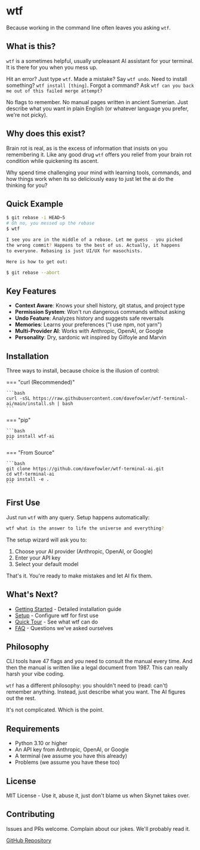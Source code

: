 # wtf

Because working in the command line often leaves you asking `wtf`.

## What is this?

`wtf` is a sometimes helpful, usually unpleasant AI assistant for your terminal. It is there for you when you mess up. 

Hit an error? Just type `wtf`. Made a mistake? Say `wtf undo`. Need to install something? `wtf install [thing]`. Forgot a command? Ask `wtf can you back me out of this failed merge attempt?`

No flags to remember. No manual pages written in ancient Sumerian. Just describe what you want in plain English (or whatever language you prefer, we're not picky).

## Why does this exist?

Brain rot is real, as is the excess of information that insists on you remembering it.  Like any good drug `wtf` offers you relief from your brain rot condition while quickening its ascent.  

Why spend time challenging your mind with learning tools, commands, and how things work when its so deliciously easy to just let the ai do the thinking for you?

## Quick Example

```bash
$ git rebase -i HEAD~5
# Oh no, you messed up the rebase
$ wtf

I see you are in the middle of a rebase. Let me guess - you picked
the wrong commit? Happens to the best of us. Actually, it happens
to everyone. Rebasing is just UI/UX for masochists.

Here is how to get out:

$ git rebase --abort
```

## Key Features

- **Context Aware**: Knows your shell history, git status, and project type
- **Permission System**: Won't run dangerous commands without asking
- **Undo Feature**: Analyzes history and suggests safe reversals
- **Memories**: Learns your preferences ("I use npm, not yarn")
- **Multi-Provider AI**: Works with Anthropic, OpenAI, or Google
- **Personality**: Dry, sardonic wit inspired by Gilfoyle and Marvin

## Installation

Three ways to install, because choice is the illusion of control:

=== "curl (Recommended)"

    ```bash
    curl -sSL https://raw.githubusercontent.com/davefowler/wtf-terminal-ai/main/install.sh | bash
    ```

=== "pip"

    ```bash
    pip install wtf-ai
    ```

=== "From Source"

    ```bash
    git clone https://github.com/davefowler/wtf-terminal-ai.git
    cd wtf-terminal-ai
    pip install -e .
    ```

## First Use

Just run `wtf` with any query. Setup happens automatically:

```bash
wtf what is the answer to life the universe and everything?
```

The setup wizard will ask you to:

1. Choose your AI provider (Anthropic, OpenAI, or Google)
2. Enter your API key
3. Select your default model

That's it. You're ready to make mistakes and let AI fix them.

## What's Next?

- [Getting Started](getting-started.md) - Detailed installation guide
- [Setup](setup.md) - Configure wtf for first use
- [Quick Tour](quick-tour.md) - See what wtf can do
- [FAQ](faq.md) - Questions we've asked ourselves

## Philosophy

CLI tools have 47 flags and you need to consult the manual every time. And then the manual is written like a legal document from 1987.  This can really harsh your vibe coding.

`wtf` has a different philosophy: you shouldn't need to (read: can't) remember anything. Instead, just describe what you want. The AI figures out the rest.

It's not complicated. Which is the point.

## Requirements

- Python 3.10 or higher
- An API key from Anthropic, OpenAI, or Google
- A terminal (we assume you have this already)
- Problems (we assume you have these too)

## License

MIT License - Use it, abuse it, just don't blame us when Skynet takes over.

## Contributing

Issues and PRs welcome. Complain about our jokes. We'll probably read it.

[GitHub Repository](https://github.com/davefowler/wtf-terminal-ai)
